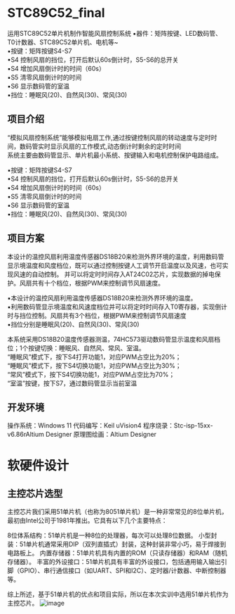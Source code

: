 # STC89C52_final
运用STC89C52单片机制作智能风扇控制系统
▪器件：矩阵按键、LED数码管、T0计数器、STC89C52单片机、电机等~<br/>
▪按键：矩阵按键S4-S7<br/>
▪S4 控制风扇的挡位，打开后默认60s倒计时，S5-S6的总开关<br/>
▪S4 增加风扇倒计时的时间（60s）<br/>
▪S5 清零风扇倒计时的时间<br/>
▪S6 显示数码管的室温<br/>▪挡位：睡眠风(20)、自然风(30)、常风(30)<br/>

## 项目介绍
“模拟风扇控制系统”能够模拟电扇工作,通过按键控制风扇的转动速度与定时时间，数码管实时显示风扇的工作模式,动态倒计时剩余的定时时间<br/>
系统主要由数码管显示、单片机最小系统、按键输入和电机控制保护电路组成。<br/>

▪按键：矩阵按键S4-S7<br/>
▪S4 控制风扇的挡位，打开后默认60s倒计时，S5-S6的总开关<br/>
▪S4 增加风扇倒计时的时间（60s）<br/>
▪S5 清零风扇倒计时的时间<br/>
▪S6 显示数码管的室温<br/>▪挡位：睡眠风(20)、自然风(30)、常风(30)<br/>

## 项目方案
本设计的温控风扇利用温度传感器DS18B20来检测外界环境的温度，利用数码管显示境温度和风度档位，既可以通过控制按键人工调节开启温度以及风速，也可实现风速的自动控制。
并可以将定时时间存入AT24C02芯片，实现数据的掉电保护。风扇共有十个档位，根据PWM来控制调节风扇速度。<br/>

▪本设计的温控风扇利用温度传感器DS18B20来检测外界环境的温度。<br/>▪利用数码管显示境温度和风速度档位并可以将定时时间存入T0寄存器，实现倒计时与挡位控制。风扇共有3个档位，根据PWM来控制调节风扇速度<br/>▪挡位分别是睡眠风(20)、自然风(30)、常风(30)<br/>

本系统采用DS18B20温度传感器测温，74HC573驱动数码管显示温度和风扇档位；1个按键切换：睡眠风、自然风、常风、室温。<br/>
“睡眠风”模式下，按下S4打开功能1，对应PWM占空比为20%；<br/>
“睡眠风”模式下，按下S4切换功能1，对应PWM占空比为30%；<br/>
“常风”模式下，按下S4切换功能1，对应PWM占空比为70%； <br/>
“室温”按键，按下S7，通过数码管显示当前室温<br/>

## 开发环境
操作系统：Windows 11
代码编写：Keil uVision4
程序烧录：Stc-isp-15xx-v6.86rAltium Designer
原理图绘画：Altium Designer

# 软硬件设计
## 主控芯片选型
主控芯片我们采用51单片机（也称为8051单片机）是一种非常常见的8位单片机，最初由Intel公司于1981年推出。它具有以下几个主要特点：

8位体系结构：51单片机是一种8位的处理器，每次可以处理8位数据。
小型封装：51单片机通常采用DIP（双列直插式）封装，这种封装非常小巧，易于焊接到电路板上。
内置存储器：51单片机具有内置的ROM（只读存储器）和RAM（随机存储器）。
丰富的外设接口：51单片机具有丰富的外设接口，包括通用输入输出引脚（GPIO）、串行通信接口（如UART、SPI和I2C）、定时器/计数器、中断控制器等。

综上所述，基于51单片机的优点和项目实际，所以在本次实训中选用51单片机作为主控芯片。
![image](https://github.com/lyidle/STC89C52_final/assets/51476712/e6e3010f-bf81-4e08-b954-e231df10f8a7)
